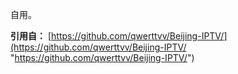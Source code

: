 自用。

**引用自：**
[https://github.com/qwerttvv/Beijing-IPTV/](https://github.com/qwerttvv/Beijing-IPTV/ "https://github.com/qwerttvv/Beijing-IPTV/")
